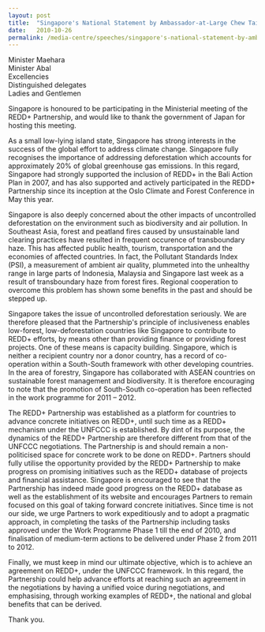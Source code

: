 ```yaml
---
layout: post
title:  "Singapore's National Statement by Ambassador-at-Large Chew Tai Soo on REDD+ Partnership at the Aichi-Nagoya Ministerial Meeting in Nagoya, Japan, 26 October 2010"
date:   2010-10-26
permalink: /media-centre/speeches/singapore's-national-statement-by-ambassador-at-large-chew-tai-soo-on-redd-partnership/
---
```



Minister Maehara   
Minister Abal  
Excellencies   
Distinguished delegates   
Ladies and Gentlemen  

Singapore is honoured to be participating in the Ministerial meeting of the REDD+ Partnership, and would like to thank the government of Japan for hosting this meeting. 

As a small low-lying island state, Singapore has strong interests in the success of the global effort to address climate change. Singapore fully recognises the importance of addressing deforestation which accounts for approximately 20% of global greenhouse gas emissions. In this regard, Singapore had strongly supported the inclusion of REDD+ in the Bali Action Plan in 2007, and has also supported and actively participated in the REDD+ Partnership since its inception at the Oslo Climate and Forest Conference in May this year. 

Singapore is also deeply concerned about the other impacts of uncontrolled deforestation on the environment such as biodiversity and air pollution. In Southeast Asia, forest and peatland fires caused by unsustainable land clearing practices have resulted in frequent occurence of transboundary haze. This has affected public health, tourism, transportation and the economies of affected countries. In fact, the Pollutant Standards Index (PSI), a measurement of ambient air quality, plummeted into the unhealthy range in large parts of Indonesia, Malaysia and Singapore last week as a result of transboundary haze from forest fires. Regional cooperation to overcome this problem has shown some benefits in the past and should be stepped up. 

Singapore takes the issue of uncontrolled deforestation seriously. We are therefore pleased that the Partnership's principle of inclusiveness enables low-forest, low-deforestation countries like Singapore to contribute to REDD+ efforts, by means other than providing finance or providing forest projects. One of these means is capacity building. Singapore, which is neither a recipient country nor a donor country, has a record of co-operation within a South-South framework with other developing countries. In the area of forestry, Singapore has collaborated with ASEAN countries on sustainable forest management and biodiversity. It is therefore encouraging to note that the promotion of South-South co-operation has been reflected in the work programme for 2011 – 2012. 

The REDD+ Partnership was established as a platform for countries to advance concrete initiatives on REDD+, until such time as a REDD+ mechanism under the UNFCCC is established. By dint of its purpose, the dynamics of the REDD+ Partnership are therefore different from that of the UNFCCC negotiations. The Partnership is and should remain a non-politicised space for concrete work to be done on REDD+. Partners should fully utilise the opportunity provided by the REDD+ Partnership to make progress on promising initiatives such as the REDD+ database of projects and financial assistance. Singapore is encouraged to see that the Partnership has indeed made good progress on the REDD+ database as well as the establishment of its website and encourages Partners to remain focused on this goal of taking forward concrete initiatives. Since time is not our side, we urge Partners to work expeditiously and to adopt a pragmatic approach, in completing the tasks of the Partnership including tasks approved under the Work Programme Phase 1 till the end of 2010, and finalisation of medium-term actions to be delivered under Phase 2 from 2011 to 2012. 

Finally, we must keep in mind our ultimate objective, which is to achieve an agreement on REDD+, under the UNFCCC framework. In this regard, the Partnership could help advance efforts at reaching such an agreement in the negotiations by having a unified voice during negotiations, and emphasising, through working examples of REDD+, the national and global benefits that can be derived. 

Thank you. 


